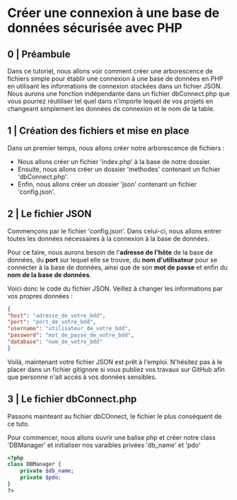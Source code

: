 # Créer une connexion à une base de données sécurisée avec PHP

## 0 | Préambule

Dans ce tutoriel, nous allons voir comment créer une arborescence de fichiers simple pour établir une connexion à une base de données en PHP en utilisant les informations de connexion stockées dans un fichier JSON. Nous aurons une fonction indépendante dans un fichier dbConnect.php que vous pourrez réutiliser tel quel dans n'importe lequel de vos projets en changeant simplement les données de connexion et le nom de la table.

## 1 | Création des fichiers et mise en place

Dans un premier temps, nous allons créer notre arborescence de fichiers :

- Nous allons créer un fichier 'index.php' à la base de notre dossier.
- Ensuite, nous allons créer un dossier 'methodes' contenant un fichier 'dbConnect.php'.
- Enfin, nous allons créer un dossier 'json' contenant un fichier 'config.json'.

## 2 | Le fichier JSON

Commençons par le fichier 'config.json'. Dans celui-ci, nous allons entrer toutes les données nécessaires à la connexion à la base de données.

Pour ce faire, nous aurons besoin de l'**adresse de l'hôte** de la base de données, du **port** sur lequel elle se trouve, du **nom d'utilisateur** pour se connecter à la base de données, ainsi que de son **mot de passe** et enfin du **nom de la base de données**.

Voici donc le code du fichier JSON. Veillez à changer les informations par vos propres données :

```json
{
"host": "adresse_de_votre_bdd",
"port": "port_de_votre_bdd",
"username": "utilisateur_de_votre_bdd",
"password": "mot_de_passe_de_votre_bdd",
"database": "nom_de_votre_bdd"
}
```

Voilà, maintenant votre fichier JSON est prêt à l'emploi. N'hésitez pas à le placer dans un fichier gitignore si vous publiez vos travaux sur GitHub afin que personne n'ait accès à vos données sensibles.

## 3 | Le fichier dbConnect.php

Passons mainteant au fichier dbCOnnect, le fichier le plus conséquent de ce tuto.

Pour commencer, nous allons ouvrir une balise php et créer notre class 'DBManager' et initialiser nos varaibles privées 'db_name' et 'pdo'

```php
<?php
class DBManager {
    private $db_name;
    private $pdo;
}
?>

```

